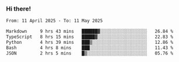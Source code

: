 ### Hi there!

<!--START_SECTION:waka-->

```txt
From: 11 April 2025 - To: 11 May 2025

Markdown     9 hrs 43 mins   ██████▓░░░░░░░░░░░░░░░░░░   26.84 %
TypeScript   8 hrs 15 mins   █████▓░░░░░░░░░░░░░░░░░░░   22.83 %
Python       4 hrs 39 mins   ███▒░░░░░░░░░░░░░░░░░░░░░   12.86 %
Bash         4 hrs 8 mins    ███░░░░░░░░░░░░░░░░░░░░░░   11.43 %
JSON         2 hrs 5 mins    █▒░░░░░░░░░░░░░░░░░░░░░░░   05.76 %
```

<!--END_SECTION:waka-->
